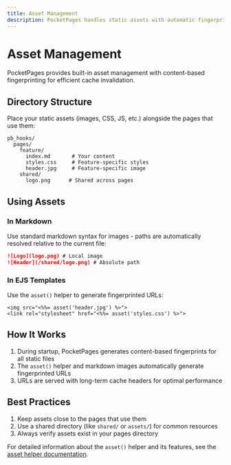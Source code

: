 ```yaml
---
title: Asset Management
description: PocketPages handles static assets with automatic fingerprinting and cache invalidation.
---
```


# Asset Management

PocketPages provides built-in asset management with content-based fingerprinting for efficient cache invalidation.

## Directory Structure

Place your static assets (images, CSS, JS, etc.) alongside the pages that use them:

```
pb_hooks/
  pages/
    feature/
      index.md       # Your content
      styles.css     # Feature-specific styles
      header.jpg     # Feature-specific image
    shared/
      logo.png      # Shared across pages
```

## Using Assets

### In Markdown

Use standard markdown syntax for images - paths are automatically resolved relative to the current file:

```markdown
![Logo](logo.png) # Local image
![Header](/shared/logo.png) # Absolute path
```

### In EJS Templates

Use the `asset()` helper to generate fingerprinted URLs:

```ejs
<img src="<%%= asset('header.jpg') %>">
<link rel="stylesheet" href="<%%= asset('styles.css') %>">
```

## How It Works

1. During startup, PocketPages generates content-based fingerprints for all static files
2. The `asset()` helper and markdown images automatically generate fingerprinted URLs
3. URLs are served with long-term cache headers for optimal performance

## Best Practices

1. Keep assets close to the pages that use them
2. Use a shared directory (like `shared/` or `assets/`) for common resources
3. Always verify assets exist in your pages directory

For detailed information about the `asset()` helper and its features, see the [asset helper documentation](/docs/request-context/asset).
